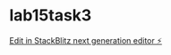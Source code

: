 # lab15task3

[Edit in StackBlitz next generation editor ⚡️](https://stackblitz.com/~/github.com/Angeliko07/lab15task3)